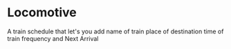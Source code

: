 # Locomotive
A train schedule that let's you add name of train place of destination time of train frequency and Next Arrival

